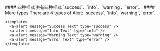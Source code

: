 <cn>
#### 四种样式
共有四种样式 `success`、`info`、`warning`、`error`。
</cn>

<us>
#### More types
There are 4 types of Alert: `success`, `info`, `warning`, `error`.
</us>

```vue
<template>
  <a-alert message="Success Text" type="success" />
  <a-alert message="Info Text" type="info" />
  <a-alert message="Warning Text" type="warning" />
  <a-alert message="Error Text" type="error" />
</template>
```
